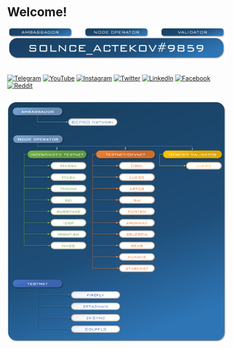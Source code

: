 # Welcome!
[![logo](https://github.com/lalatrade/lalatrade/blob/main/png/logo%231.png)](https://twitter.com/Solnce_actekov)

<div class="box" style="display: inline-block; margin: auto;">
  
[![Telegram](https://img.shields.io/badge/-Telegram-1A4468?style=for-the-badge&logo=telegram&logoColor=27A0D9)](https://t.me/Solnce_actekov)
[![YouTube](https://img.shields.io/badge/-YouTube-1A4468?style=for-the-badge&logo=YouTube&logoColor=FF0000)](https://www.youtube.com/channel/UCL4y9ck25cvjQxUqKklIKuA)
[![Instagram](https://img.shields.io/badge/-Instagram-1A4468?style=for-the-badge&logo=instagram&logoColor=B4068E)](https://www.instagram.com/solnce_actekov_)
[![Twitter](https://img.shields.io/badge/-Twitter-1A4468?style=for-the-badge&logo=Twitter&logoColor=1C9DEB)](https://twitter.com/Solnce_actekov)
[![LinkedIn](https://img.shields.io/badge/-LinkedIn-1A4468?style=for-the-badge&logo=linkedin&logoColor=007BB6)](https://www.linkedin.com/in/alla-sleptsova-8140a934/)
[![Facebook](https://img.shields.io/badge/-Facebook-1A4468?style=for-the-badge&logo=Facebook&logoColor=1195F5)](https://www.facebook.com/alla.sleptsova)
[![Reddit](https://img.shields.io/badge/-Reddit-1A4468?style=for-the-badge&logo=Reddit&logoColor=1195F5)](https://www.reddit.com/user/Allalass)

</div>

![Ambassador+Nodes](https://github.com/lalatrade/lalatrade/blob/main/png/Amba%2Bnodes%233.png)
